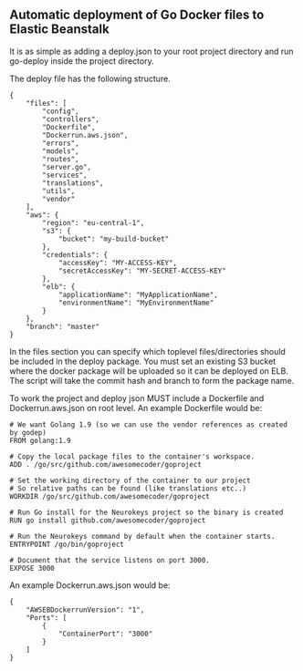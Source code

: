 ## Automatic deployment of Go Docker files to Elastic Beanstalk

It is as simple as adding a deploy.json to your root project directory and run go-deploy inside the project directory.

The deploy file has the following structure.

    {
        "files": [
            "config",
            "controllers",
            "Dockerfile",
            "Dockerrun.aws.json",
            "errors",
            "models",
            "routes",
            "server.go",
            "services",
            "translations",
            "utils",
            "vendor"
        ],
        "aws": {
            "region": "eu-central-1",
            "s3": {
                "bucket": "my-build-bucket"
            },
            "credentials": {
                "accessKey": "MY-ACCESS-KEY",
                "secretAccessKey": "MY-SECRET-ACCESS-KEY"
            },
            "elb": {
                "applicationName": "MyApplicationName",
                "environmentName": "MyEnvironmentName"
            }
        },
        "branch": "master"
    }
    
In the files section you can specify which toplevel files/directories should be included in the deploy package. You must set an existing S3 bucket where the docker package will be uploaded so it can be deployed on ELB. The script will take the commit hash and branch to form the package name.

To work the project and deploy json MUST include a Dockerfile and Dockerrun.aws.json on root level. An example Dockerfile would be:

    # We want Golang 1.9 (so we can use the vendor references as created by godep)
    FROM golang:1.9

    # Copy the local package files to the container's workspace.
    ADD . /go/src/github.com/awesomecoder/goproject

    # Set the working directory of the container to our project
    # So relative paths can be found (like translations etc..)
    WORKDIR /go/src/github.com/awesomecoder/goproject

    # Run Go install for the Neurokeys project so the binary is created
    RUN go install github.com/awesomecoder/goproject

    # Run the Neurokeys command by default when the container starts.
    ENTRYPOINT /go/bin/goproject

    # Document that the service listens on port 3000.
    EXPOSE 3000

An example Dockerrun.aws.json would be:

    {
        "AWSEBDockerrunVersion": "1",
        "Ports": [
            {
                "ContainerPort": "3000"
            }
        ]
    }

